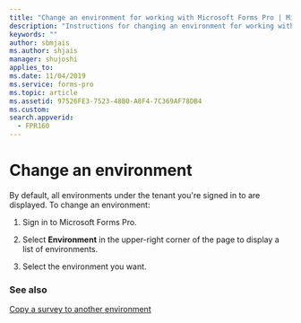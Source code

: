 ```yaml
---
title: "Change an environment for working with Microsoft Forms Pro | MicrosoftDocs"
description: "Instructions for changing an environment for working with Microsoft Forms Pro"
keywords: ""
author: sbmjais
ms.author: shjais
manager: shujoshi
applies_to: 
ms.date: 11/04/2019
ms.service: forms-pro
ms.topic: article
ms.assetid: 97526FE3-7523-48B0-A8F4-7C369AF78DB4
ms.custom: 
search.appverid:
  - FPR160
---
```


# Change an environment

By default, all environments under the tenant you're signed in to are displayed. To change an environment:

1. Sign in to Microsoft Forms Pro.

2. Select **Environment** in the upper-right corner of the page to display a list of environments.

3. Select the environment you want.

### See also

[Copy a survey to another environment](copy-survey-environment.md)
